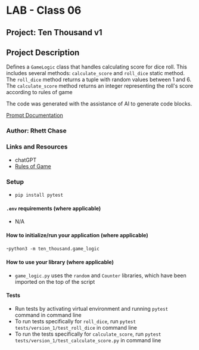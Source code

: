 # LAB - Class 06

## Project: Ten Thousand v1

## Project Description

Defines a `GameLogic` class that handles calculating score for dice roll. This includes several methods: `calculate_score` and `roll_dice` static method. The `roll_dice` method returns a tuple with random values between 1 and 6. The `calculate_score` method returns an integer representing the roll's score according to rules of game

The code was generated with the assistance of AI to generate code blocks.

[Prompt Documentation](./prompt.md)

### Author: Rhett Chase

### Links and Resources
<!-- - [back-end server url](http://xyz.com/) (when applicable)
- [front-end application](http://xyz.com/) (when applicable) -->
- chatGPT
- [Rules of Game](https://en.wikipedia.org/wiki/Dice_10000)

### Setup

- `pip install pytest`

#### `.env` requirements (where applicable)

<!-- i.e.
- `PORT` - Port Number
- `DATABASE_URL` - URL to the running Postgres instance/db -->
- N/A

#### How to initialize/run your application (where applicable)

-`python3 -m ten_thousand.game_logic`

#### How to use your library (where applicable)

- `game_logic.py` uses the `random` and `Counter` libraries, which have been imported on the top of the script

#### Tests

- Run tests by activating virtual environment and running `pytest` command in command line
- To run tests specifically for `roll_dice`, run `pytest tests/version_1/test_roll_dice` in command line
- To run the tests specifically for `calculate_score`, run `pytest tests/version_1/test_calculate_score.py` in command line

